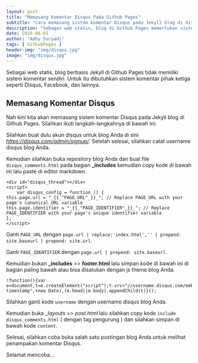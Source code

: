 ```yaml
---
layout: post
title: "Memasang Komentar Disqus Pada Github Pages"
subtitle: "Cara memasang sistem komentar Disqus pada Jekyll blog di Github Pages."
description: "Sebagai web statis, blog di Github Pages memerlukan sistem komentar dari pihak ketiga seperti Disqus."
date: 2016-06-01
author: "Adhy Suryadi"
tags: [ GithubPages ]
header-img: "img/disqus.jpg"
image: "img/disqus.jpg"
---
```


Sebagai web statis, blog berbasis Jekyll di Github Pages tidak memiliki sistem komentar sendiri. Untuk itu dibutuhkan sistem komentar pihak ketiga seperti Disqus, Facebook, dan lainnya.

## Memasang Komentar Disqus

Nah kini kita akan memasang sistem komentar Disqus pada Jekyll blog di Github Pages. Silahkan ikuti langkah-langkahnya di bawah ini:

Silahkan buat dulu akun disqus untuk blog Anda di sini *https://disqus.com/admin/signup/*. Setelah selesai, silahkan catat username disqus blog Anda.

Kemudian silahkan buka repository blog Anda dan buat file `disqus_comments.html` pada bagian **_includes** kemudian copy kode di bawah ini lalu paste di editor markdown.

```
<div id="disqus_thread"></div>
<script>
    var disqus_config = function () {
this.page.url = "_{{_"PAGE_URL"_}}_"; // Replace PAGE_URL with your page's canonical URL variable
this.page.identifier = "_{{_"PAGE_IDENTIFIER"_}}_"; // Replace PAGE_IDENTIFIER with your page's unique identifier variable
};
</script>
```
Ganti `PAGE_URL` dengan `page.url | replace:'index.html','' | prepend: site.baseurl | prepend: site.url`.

Ganti `PAGE_IDENTIFIER` dengan `page.url | prepend: site.baseurl`.

Kemudian bukan **_includes** >> **footer.html** lalu simpan kode di bawah ini di bagian paling bawah atau bisa disatukan dengan js theme blog Anda.

```
!function(){var e=document,t=e.createElement("script");t.src="//username.disqus.com/embed.js",t.setAttribute("data-timestamp",+new Date),(e.head||e.body).appendChild(t)}();
```

Silahkan ganti kode `username` dengan username disqus blog Anda.

Kemudian buka *_layouts* >> *post.html* lalu silahkan copy kode `include disqus_comments.html` ( dengan tag pengurung ) dan silahkan simpan di bawah kode `content`.

Selesai, silahkan coba buka salah satu postingan blog Anda untuk melihat penampakan komentar Disqus.

Selamat mencoba...
